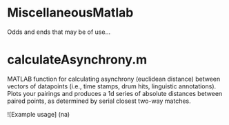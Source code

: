 # MiscellaneousMatlab
Odds and ends that may be of use...

# calculateAsynchrony.m
MATLAB function for calculating asynchrony (euclidean distance) between vectors of datapoints (i.e., time stamps, drum hits, linguistic annotations). Plots your pairings and produces a 1d series of absolute distances between paired points, as determined by serial closest two-way matches.

![Example usage]
(na)

